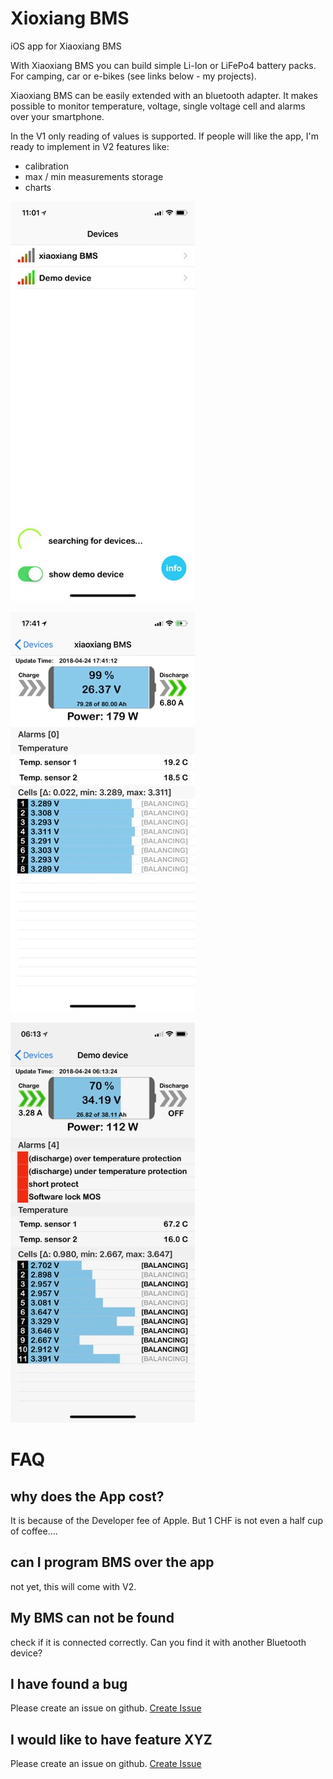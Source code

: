 # Xioxiang BMS

iOS app for Xiaoxiang BMS

With Xiaoxiang BMS you can build simple Li-Ion or LiFePo4 battery packs. For camping, car or e-bikes (see links below - my projects).

Xiaoxiang BMS can be easily extended with an bluetooth adapter. It makes possible to monitor temperature, voltage, single voltage cell and alarms over your smartphone.

In the V1 only reading of values is supported. If people will like the app, I'm ready to implement in V2 features like:
- calibration
- max / min measurements storage
- charts

![Xiaoxiang BMS iOS App device search](/images/iosScreenshots/XiaoxiangBMS_mainScreen.jpg)

![Xiaoxiang BMS iOS App connected bms](/images/iosScreenshots/XiaoxiangBMS_connectedBMS.jpg)

![Xiaoxiang BMS iOS App demo device](/images/iosScreenshots/XiaoxiangBMS_demoDevice.jpg)


# FAQ

## why does the App cost?
It is because of the Developer fee of Apple. But 1 CHF is not even a half cup of coffee....

## can I program BMS over the app
not yet, this will come with V2.

## My BMS can not be found
check if it is connected correctly. 
Can you find it with another Bluetooth device?

## I have found a bug
Please create an issue on github. [Create Issue](https://github.com/smagicld/xiaoxiangBMS/issues)

## I would like to have feature XYZ
Please create an issue on github. [Create Issue](https://github.com/smagicld/xiaoxiangBMS/issues)




